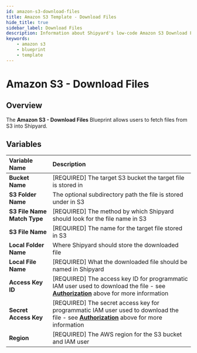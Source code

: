 ```yaml
---
id: amazon-s3-download-files
title: Amazon S3 Template - Download Files
hide_title: true
sidebar_label: Download Files
description: Information about Shipyard's low-code Amazon S3 Download Files blueprint.
keywords:
    - amazon s3
    - blueprint
    - template
---
```


# Amazon S3 - Download Files

## Overview

The **Amazon S3 - Download Files** Blueprint allows users to fetch files from S3 into Shipyard.

## Variables

| Variable Name | Description |
|:---|:---|
| **Bucket Name** | [REQUIRED] The target S3 bucket the target file is stored in |
| **S3 Folder Name** | The optional subdirectory path the file is stored under in S3 |
| **S3 File Name Match Type** | [REQUIRED] The method by which Shipyard should look for the file name in S3 |
| **S3 File Name** | [REQUIRED] The name for the target file stored in S3 |
| **Local Folder Name** | Where Shipyard should store the downloaded file |
| **Local File Name** | [REQUIRED] What the downloaded file should be named in Shipyard |
| **Access Key ID** | [REQUIRED] The access key ID for programmatic IAM user used to download the file - see [**Authorization**](#authorization) above for more information |
| **Secret Access Key** | [REQUIRED] The secret access key for programmatic IAM user used to download the file - see [**Authorization**](#authorization) above for more information |
| **Region** | [REQUIRED] The AWS region for the S3 bucket and IAM user |

